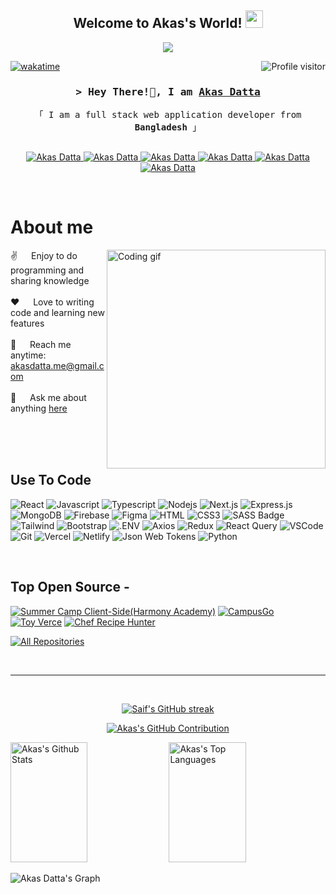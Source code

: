 
<h2 align="center">
   Welcome to Akas's World!
  <img src="https://media.giphy.com/media/hvRJCLFzcasrR4ia7z/giphy.gif" width="28">
</h2>


<p align="center">
  <a href="https://github.com/AkasDatta"><img src="https://readme-typing-svg.herokuapp.com/?lines=Mern%20Stack%20Developer;Frontend%20Developer;Javascript%20Developer;Full%20Stack%20Developer&center=true&width=380&height=45"></a>
</p>


<a href="https://komarev.com/ghpvc/?username=akasdatta">
    <img align="right" src="https://komarev.com/ghpvc/?username=akasdatta&label=Visitors&color=0e75b6&style=flat" alt="Profile visitor" />
  </a>
  
  [![wakatime](https://wakatime.com/@018b51e8-f359-4e62-b7d1-921f638f7db0)](https://wakatime.com/@018b51e8-f359-4e62-b7d1-921f638f7db0)
  
  <!-- Intro  -->
  <h3 align="center">
          <samp>&gt; Hey There!👋, I am
                  <b><a target="_blank" href="https://akas-datta.netlify.app/">Akas Datta</a></b>
          </samp>
  </h3>
  
  
  <p align="center"> 
    <samp>
      <!--
      <a href="https://www.google.com/search?q=Al+Siam">「 Google Me 」</a>
      <br>
      -->
      「 I am a full stack web application developer from <b>Bangladesh</b> 」
      <br>
      <br>
    </samp>
  </p>
  
  <p align="center">
   <a href="https://akas-datta.netlify.app/" target="blank">
    <img src="https://img.shields.io/badge/Website-DC143C?style=for-the-badge&logo=vercel&logoColor=white" alt="Akas Datta" />
   </a>
   <a href="https://www.linkedin.com/in/akasdatta/" target="_blank">
    <img src="https://img.shields.io/badge/LinkedIn-0077B5?style=for-the-badge&logo=linkedin&logoColor=white" alt="Akas Datta"/>
   </a>
   <a href="https://medium.com/@akasdatta" target="_blank">
    <img src="https://img.shields.io/badge/medium-000000?style=for-the-badge&logo=medium&logoColor=white" alt="Akas Datta" />
   </a> 
   <a href="https://twitter.com/DattaAkas" target="_blank">
    <img src="https://img.shields.io/badge/Twitter-1DA1F2?style=for-the-badge&logo=twitter&logoColor=white" alt="Akas Datta"/>
   </a>
   <a href="https://www.instagram.com/_akash_datta/" target="_blank">
    <img src="https://img.shields.io/badge/Instagram-fe4164?style=for-the-badge&logo=instagram&logoColor=white" alt="Akas Datta"/>
   </a> 
   <a href="https://www.facebook.com/iamakasdatta/" target="_blank">
    <img src="https://img.shields.io/badge/Facebook-20BEFF?&style=for-the-badge&logo=facebook&logoColor=white" alt="Akas Datta" />
    </a> 
  </p>
  <br />
  
  <!-- About Section -->
   # About me
   
  <p>
    <!--
   <img align="right" width="350" src="/assets/programmer.gif" alt="Coding gif" /> 
    -->
   <img align="right" width="350" src="https://i.pinimg.com/originals/16/fe/7e/16fe7e7fb6eebb3087b6dc418748ee56.gif" alt="Coding gif" />
    
   ✌️ &emsp; Enjoy to do programming and sharing knowledge <br/><br/>
   ❤️ &emsp; Love to writing code and learning new features<br/><br/>
   📧 &emsp; Reach me anytime: akasdatta.me@gmail.com<br/><br/>
   💬 &emsp; Ask me about anything [here](https://github.com/AkasDatta/AkasDatta/issues)
  
  </p>
  
  <br/>
  <br/>
  <br/>
  
  ## Use To Code
  
  ![React](https://img.shields.io/badge/-React-61DBFB?style=for-the-badge&labelColor=black&logo=react&logoColor=61DBFB)
  ![Javascript](https://img.shields.io/badge/Javascript-F0DB4F?style=for-the-badge&labelColor=black&logo=javascript&logoColor=F0DB4F)
  ![Typescript](https://img.shields.io/badge/Typescript-007acc?style=for-the-badge&labelColor=black&logo=typescript&logoColor=007acc)
  ![Nodejs](https://img.shields.io/badge/Nodejs-3C873A?style=for-the-badge&labelColor=black&logo=node.js&logoColor=3C873A)
  ![Next.js](https://img.shields.io/badge/next.js-000000?style=for-the-badge&logo=nextdotjs&logoColor=white)
  ![Express.js](https://img.shields.io/badge/Express.js-000000?style=for-the-badge&logo=express&logoColor=white)
  ![MongoDB](https://img.shields.io/badge/MongoDB-4EA94B?style=for-the-badge&logo=mongodb&logoColor=white)
  ![Firebase](https://img.shields.io/badge/firebase-FFCA28?style=for-the-badge&logo=firebase&logoColor=white)
  ![Figma](https://img.shields.io/badge/figma-F24E1E?style=for-the-badge&logo=figma&logoColor=white)
  ![HTML](https://img.shields.io/badge/HTML5-E34F26?style=for-the-badge&logo=html5&logoColor=white)
  ![CSS3](https://img.shields.io/badge/CSS3-1572B6?style=for-the-badge&logo=css3&logoColor=white)
  ![SASS Badge](https://img.shields.io/badge/Sass-CC6699?style=for-the-badge&logo=sass&logoColor=white)
  ![Tailwind](https://img.shields.io/badge/Tailwind_CSS-092749?style=for-the-badge&logo=tailwindcss&logoColor=06B6D4&labelColor=000000)
  ![Bootstrap](https://img.shields.io/badge/Bootstrap-563D7C?style=for-the-badge&logo=bootstrap&logoColor=white)
  ![.ENV](https://img.shields.io/badge/dotenv-ECD53F?style=for-the-badge&logo=dotenv&logoColor=white)
  ![Axios](https://img.shields.io/badge/axios-5A29E4?style=for-the-badge&logo=axios&logoColor=white)
  ![Redux](https://img.shields.io/badge/Redux-593D88?style=for-the-badge&logo=redux&logoColor=white)
  ![React Query](https://img.shields.io/badge/-React_Query-FF4154?style=for-the-badge&logo=react%20query&logoColor=white)
  ![VSCode](https://img.shields.io/badge/Visual_Studio-0078d7?style=for-the-badge&logo=visual%20studio&logoColor=white)
  ![Git](https://img.shields.io/badge/Git-F05032?style=for-the-badge&logo=git&logoColor=white)
  ![Vercel](https://img.shields.io/badge/vercel-000000?style=for-the-badge&logo=vercel&logoColor=white)
  ![Netlify](https://img.shields.io/badge/netlify-00C7B7?style=for-the-badge&logo=netlify&logoColor=white)
  ![Json Web Tokens](https://img.shields.io/badge/jsonwebtokens-000000?style=for-the-badge&logo=jsonwebtokens&logoColor=white)
  ![Python](https://img.shields.io/badge/python-3776AB?style=for-the-badge&logo=python&logoColor=white)
  
  <br/>
  
  ## Top Open Source -
  [![Summer Camp Client-Side(Harmony Academy)](https://github-readme-stats.vercel.app/api/pin/?username=AkasDatta&repo=Summer-Camp-Client-Side&border_color=7F3FBF&bg_color=0D1117&title_color=C9D1D9&text_color=8B949E&icon_color=7F3FBF)](https://github.com/AkasDatta/Summer-Camp-Client-Side)
   [![CampusGo](https://github-readme-stats.vercel.app/api/pin/?username=AkasDatta&repo=campusGo&border_color=7F3FBF&bg_color=0D1117&title_color=C9D1D9&text_color=8B949E&icon_color=7F3FBF)](https://github.com/AkasDatta/CampusGo)
  [![Toy Verce](https://github-readme-stats.vercel.app/api/pin/?username=AkasDatta&repo=Toy-marketplace-Client&border_color=7F3FBF&bg_color=0D1117&title_color=C9D1D9&text_color=8B949E&icon_color=7F3FBF)](https://github.com/AkasDatta/Toy-marketplace-Client)
   [![Chef Recipe Hunter](https://github-readme-stats.vercel.app/api/pin/?username=AkasDatta&repo=Chef-recipe-hunter-Client&border_color=7F3FBF&bg_color=0D1117&title_color=C9D1D9&text_color=8B949E&icon_color=7F3FBF)](https://github.com/AkasDatta/Chef-recipe-hunter-Client)
   
  <p align="left">
    <a href="https://github.com/AkasDatta?tab=repositories" target="_blank"><img alt="All Repositories" title="All Repositories" src="https://img.shields.io/badge/-All%20Repos-2962FF?style=for-the-badge&logo=koding&logoColor=white"/></a>
  </p>
  
  <br/>
  <hr/>
  <br/>
  
  <p align="center">
    <a href="https://github.com/AkasDatta">
      <img src="https://github-readme-streak-stats.herokuapp.com/?user=alsiam&theme=radical&border=7F3FBF&background=0D1117" alt="Saif's GitHub streak"/>
    </a>
  </p>
  
  <p align="center">
    <a href="https://github.com/AkasDatta">
      <img src="https://github-profile-summary-cards.vercel.app/api/cards/profile-details?username=AkasDatta&theme=radical" alt="Akas's GitHub Contribution"/>
    </a>
  </p>
  
  <a> 
      <a href="https://github.com/AkasDatta"><img alt="Akas's Github Stats" src="https://denvercoder1-github-readme-stats.vercel.app/api?username=AkasDatta&show_icons=true&count_private=true&theme=react&border_color=7F3FBF&bg_color=0D1117&title_color=F85D7F&icon_color=F8D866" height="192px" width="49.5%"/></a>
    <a href="https://github.com/AkasDatta"><img alt="Akas's Top Languages" src="https://denvercoder1-github-readme-stats.vercel.app/api/top-langs/?username=AkasDatta&langs_count=8&layout=compact&theme=react&border_color=7F3FBF&bg_color=0D1117&title_color=F85D7F&icon_color=F8D866" height="192px" width="49.5%"/></a>
    <br/>
  </a>
  
  
  ![Akas Datta's Graph](https://github-readme-activity-graph.vercel.app/graph?username=AkasDatta&custom_title=Akas%20Datta's%20GitHub%20Activity%20Graph&bg_color=0D1117&color=7F3FBF&line=7F3FBF&point=7F3FBF&area_color=FFFFFF&title_color=FFFFFF&area=true)
